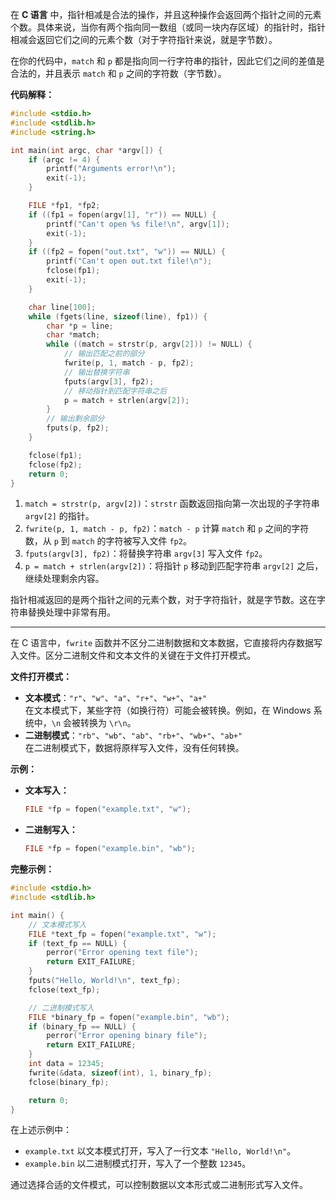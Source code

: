 在 **C 语言** 中，指针相减是合法的操作，并且这种操作会返回两个指针之间的元素个数。具体来说，当你有两个指向同一数组（或同一块内存区域）的指针时，指针相减会返回它们之间的元素个数（对于字符指针来说，就是字节数）。

在你的代码中，`match` 和 `p` 都是指向同一行字符串的指针，因此它们之间的差值是合法的，并且表示 `match` 和 `p` 之间的字符数（字节数）。

**代码解释：**

```c
#include <stdio.h>
#include <stdlib.h>
#include <string.h>

int main(int argc, char *argv[]) {
    if (argc != 4) {
        printf("Arguments error!\n");
        exit(-1);
    }

    FILE *fp1, *fp2;
    if ((fp1 = fopen(argv[1], "r")) == NULL) {
        printf("Can't open %s file!\n", argv[1]);
        exit(-1);
    }
    if ((fp2 = fopen("out.txt", "w")) == NULL) {
        printf("Can't open out.txt file!\n");
        fclose(fp1);
        exit(-1);
    }

    char line[100];
    while (fgets(line, sizeof(line), fp1)) {
        char *p = line;
        char *match;
        while ((match = strstr(p, argv[2])) != NULL) {
            // 输出匹配之前的部分
            fwrite(p, 1, match - p, fp2);
            // 输出替换字符串
            fputs(argv[3], fp2);
            // 移动指针到匹配字符串之后
            p = match + strlen(argv[2]);
        }
        // 输出剩余部分
        fputs(p, fp2);
    }

    fclose(fp1);
    fclose(fp2);
    return 0;
}
```

1. `match = strstr(p, argv[2])`：`strstr` 函数返回指向第一次出现的子字符串 `argv[2]` 的指针。
2. `fwrite(p, 1, match - p, fp2)`：`match - p` 计算 `match` 和 `p` 之间的字符数，从 `p` 到 `match` 的字符被写入文件 `fp2`。
3. `fputs(argv[3], fp2)`：将替换字符串 `argv[3]` 写入文件 `fp2`。
4. `p = match + strlen(argv[2])`：将指针 `p` 移动到匹配字符串 `argv[2]` 之后，继续处理剩余内容。

指针相减返回的是两个指针之间的元素个数，对于字符指针，就是字节数。这在字符串替换处理中非常有用。

---

在 C 语言中，`fwrite` 函数并不区分二进制数据和文本数据，它直接将内存数据写入文件。区分二进制文件和文本文件的关键在于文件打开模式。

**文件打开模式：**

- **文本模式**：`"r"`、`"w"`、`"a"`、`"r+"`、`"w+"`、`"a+"`  
  在文本模式下，某些字符（如换行符）可能会被转换。例如，在 Windows 系统中，`\n` 会被转换为 `\r\n`。
- **二进制模式**：`"rb"`、`"wb"`、`"ab"`、`"rb+"`、`"wb+"`、`"ab+"`  
  在二进制模式下，数据将原样写入文件，没有任何转换。

**示例：**

- **文本写入：**

  ```c
  FILE *fp = fopen("example.txt", "w");
  ```

- **二进制写入：**

  ```c
  FILE *fp = fopen("example.bin", "wb");
  ```

**完整示例：**

```c
#include <stdio.h>
#include <stdlib.h>

int main() {
    // 文本模式写入
    FILE *text_fp = fopen("example.txt", "w");
    if (text_fp == NULL) {
        perror("Error opening text file");
        return EXIT_FAILURE;
    }
    fputs("Hello, World!\n", text_fp);
    fclose(text_fp);

    // 二进制模式写入
    FILE *binary_fp = fopen("example.bin", "wb");
    if (binary_fp == NULL) {
        perror("Error opening binary file");
        return EXIT_FAILURE;
    }
    int data = 12345;
    fwrite(&data, sizeof(int), 1, binary_fp);
    fclose(binary_fp);

    return 0;
}
```

在上述示例中：

- `example.txt` 以文本模式打开，写入了一行文本 `"Hello, World!\n"`。
- `example.bin` 以二进制模式打开，写入了一个整数 `12345`。

通过选择合适的文件模式，可以控制数据以文本形式或二进制形式写入文件。